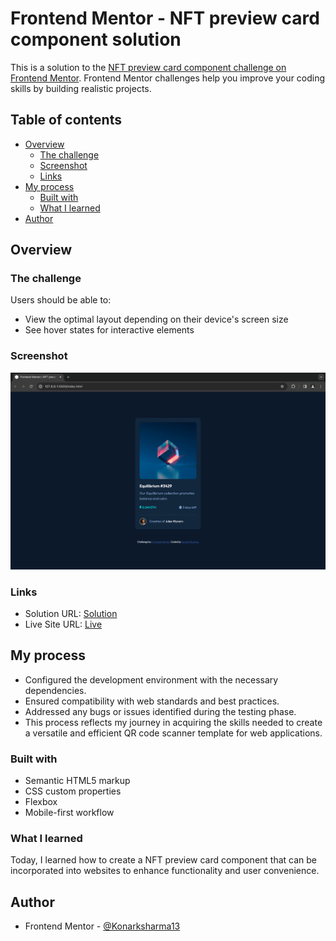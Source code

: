 # Frontend Mentor - NFT preview card component solution

This is a solution to the [NFT preview card component challenge on Frontend Mentor](https://www.frontendmentor.io/challenges/nft-preview-card-component-SbdUL_w0U). Frontend Mentor challenges help you improve your coding skills by building realistic projects. 

## Table of contents

- [Overview](#overview)
  - [The challenge](#the-challenge)
  - [Screenshot](#screenshot)
  - [Links](#links)
- [My process](#my-process)
  - [Built with](#built-with)
  - [What I learned](#what-i-learned)
- [Author](#author)

## Overview

### The challenge

Users should be able to:

- View the optimal layout depending on their device's screen size
- See hover states for interactive elements

### Screenshot

![](./screenshot.png)

### Links

- Solution URL: [Solution](https://www.frontendmentor.io/solutions/nft-preview-card-component-solution-fxXKdea1Ix)
- Live Site URL: [Live](https://konarksharma13.netlify.app/nft%20preview%20card%20component/)

## My process
- Configured the development environment with the necessary dependencies.
- Ensured compatibility with web standards and best practices.
- Addressed any bugs or issues identified during the testing phase.
- This process reflects my journey in acquiring the skills needed to create a versatile and efficient QR code scanner template for web applications.
  
### Built with

- Semantic HTML5 markup
- CSS custom properties
- Flexbox
- Mobile-first workflow


### What I learned

Today, I learned how to create a NFT preview card component that can be incorporated into websites to enhance functionality and user convenience.

## Author

- Frontend Mentor - [@Konarksharma13](https://www.frontendmentor.io/profile/Konarksharma13)
